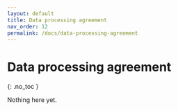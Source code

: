 ```yaml
---
layout: default
title: Data processing agreement
nav_order: 12
permalink: /docs/data-processing-agreement
---
```


# Data processing agreement
{: .no_toc }

Nothing here yet.
